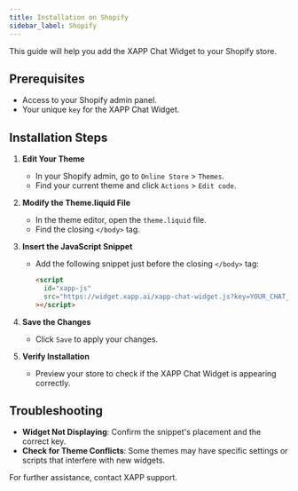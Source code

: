 ```yaml
---
title: Installation on Shopify
sidebar_label: Shopify
---
```


This guide will help you add the XAPP Chat Widget to your Shopify store.

## Prerequisites

- Access to your Shopify admin panel.
- Your unique `key` for the XAPP Chat Widget.

## Installation Steps

1. **Edit Your Theme**

   - In your Shopify admin, go to `Online Store` > `Themes`.
   - Find your current theme and click `Actions` > `Edit code`.

2. **Modify the Theme.liquid File**

   - In the theme editor, open the `theme.liquid` file.
   - Find the closing `</body>` tag.

3. **Insert the JavaScript Snippet**

   - Add the following snippet just before the closing `</body>` tag:
     ```html
     <script
       id="xapp-js"
       src="https://widget.xapp.ai/xapp-chat-widget.js?key=YOUR_CHAT_KEY"
     ></script>
     ```

4. **Save the Changes**

   - Click `Save` to apply your changes.

5. **Verify Installation**
   - Preview your store to check if the XAPP Chat Widget is appearing correctly.

## Troubleshooting

- **Widget Not Displaying**: Confirm the snippet's placement and the correct key.
- **Check for Theme Conflicts**: Some themes may have specific settings or scripts that interfere with new widgets.

For further assistance, contact XAPP support.

